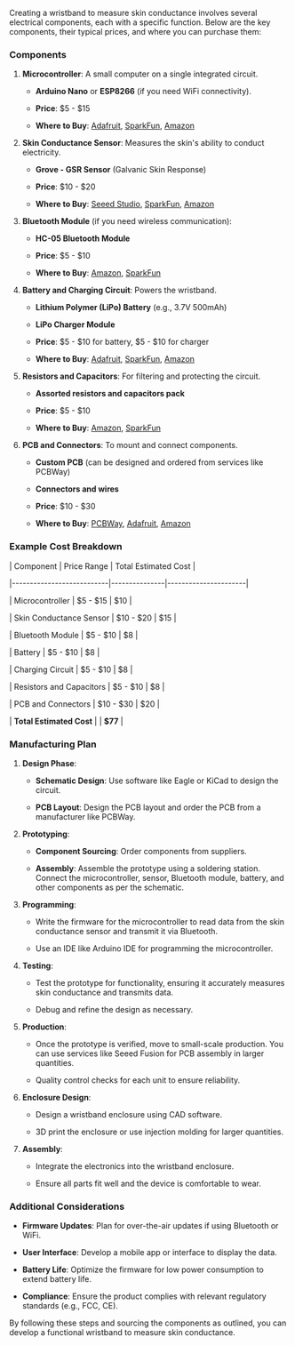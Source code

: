 Creating a wristband to measure skin conductance involves several electrical components, each with a specific function. Below are the key components, their typical prices, and where you can purchase them: 

 

### Components 

 

1. **Microcontroller**: A small computer on a single integrated circuit. 

   - **Arduino Nano** or **ESP8266** (if you need WiFi connectivity). 

   - **Price**: $5 - $15 

   - **Where to Buy**: [Adafruit](https://www.adafruit.com/), [SparkFun](https://www.sparkfun.com/), [Amazon](https://www.amazon.com/) 

 

2. **Skin Conductance Sensor**: Measures the skin's ability to conduct electricity. 

   - **Grove - GSR Sensor** (Galvanic Skin Response) 

   - **Price**: $10 - $20 

   - **Where to Buy**: [Seeed Studio](https://www.seeedstudio.com/), [SparkFun](https://www.sparkfun.com/), [Amazon](https://www.amazon.com/) 

 

3. **Bluetooth Module** (if you need wireless communication): 

   - **HC-05 Bluetooth Module** 

   - **Price**: $5 - $10 

   - **Where to Buy**: [Amazon](https://www.amazon.com/), [SparkFun](https://www.sparkfun.com/) 

 

4. **Battery and Charging Circuit**: Powers the wristband. 

   - **Lithium Polymer (LiPo) Battery** (e.g., 3.7V 500mAh) 

   - **LiPo Charger Module** 

   - **Price**: $5 - $10 for battery, $5 - $10 for charger 

   - **Where to Buy**: [Adafruit](https://www.adafruit.com/), [SparkFun](https://www.sparkfun.com/), [Amazon](https://www.amazon.com/) 

 

5. **Resistors and Capacitors**: For filtering and protecting the circuit. 

   - **Assorted resistors and capacitors pack** 

   - **Price**: $5 - $10 

   - **Where to Buy**: [Amazon](https://www.amazon.com/), [SparkFun](https://www.sparkfun.com/) 

 

6. **PCB and Connectors**: To mount and connect components. 

   - **Custom PCB** (can be designed and ordered from services like PCBWay) 

   - **Connectors and wires** 

   - **Price**: $10 - $30 

   - **Where to Buy**: [PCBWay](https://www.pcbway.com/), [Adafruit](https://www.adafruit.com/), [Amazon](https://www.amazon.com/) 

 

### Example Cost Breakdown 

 

| Component                 | Price Range   | Total Estimated Cost | 

|---------------------------|---------------|----------------------| 

| Microcontroller           | $5 - $15      | $10                  | 

| Skin Conductance Sensor   | $10 - $20     | $15                  | 

| Bluetooth Module          | $5 - $10      | $8                   | 

| Battery                   | $5 - $10      | $8                   | 

| Charging Circuit          | $5 - $10      | $8                   | 

| Resistors and Capacitors  | $5 - $10      | $8                   | 

| PCB and Connectors        | $10 - $30     | $20                  | 

| **Total Estimated Cost**  |               | **$77**              | 

 

### Manufacturing Plan 

 

1. **Design Phase**: 

   - **Schematic Design**: Use software like Eagle or KiCad to design the circuit. 

   - **PCB Layout**: Design the PCB layout and order the PCB from a manufacturer like PCBWay. 

 

2. **Prototyping**: 

   - **Component Sourcing**: Order components from suppliers. 

   - **Assembly**: Assemble the prototype using a soldering station. Connect the microcontroller, sensor, Bluetooth module, battery, and other components as per the schematic. 

 

3. **Programming**: 

   - Write the firmware for the microcontroller to read data from the skin conductance sensor and transmit it via Bluetooth. 

   - Use an IDE like Arduino IDE for programming the microcontroller. 

 

4. **Testing**: 

   - Test the prototype for functionality, ensuring it accurately measures skin conductance and transmits data. 

   - Debug and refine the design as necessary. 

 

5. **Production**: 

   - Once the prototype is verified, move to small-scale production. You can use services like Seeed Fusion for PCB assembly in larger quantities. 

   - Quality control checks for each unit to ensure reliability. 

 

6. **Enclosure Design**: 

   - Design a wristband enclosure using CAD software. 

   - 3D print the enclosure or use injection molding for larger quantities. 

 

7. **Assembly**: 

   - Integrate the electronics into the wristband enclosure. 

   - Ensure all parts fit well and the device is comfortable to wear. 

 

### Additional Considerations 

 

- **Firmware Updates**: Plan for over-the-air updates if using Bluetooth or WiFi. 

- **User Interface**: Develop a mobile app or interface to display the data. 

- **Battery Life**: Optimize the firmware for low power consumption to extend battery life. 

- **Compliance**: Ensure the product complies with relevant regulatory standards (e.g., FCC, CE). 

 

By following these steps and sourcing the components as outlined, you can develop a functional wristband to measure skin conductance. 

